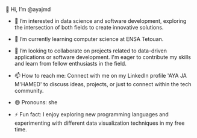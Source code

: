 👋 Hi, I’m @ayajmd

- 👀 I’m interested in data science and software development, exploring the intersection of both fields to create innovative solutions.
  
- 🌱 I’m currently learning computer science at ENSA Tetouan.

- 💞️ I’m looking to collaborate on projects related to data-driven applications or software development. I'm eager to contribute my skills and learn from fellow enthusiasts in the field.

- 📫 How to reach me: Connect with me on my LinkedIn profile 'AYA JA M'HAMED' to discuss ideas, projects, or just to connect within the tech community.

- 😄 Pronouns: she

- ⚡ Fun fact: I enjoy exploring new programming languages and experimenting with different data visualization techniques in my free time.
<!---
ayajmd/ayajmd is a ✨ special ✨ repository because its `README.md` (this file) appears on your GitHub profile.
You can click the Preview link to take a look at your changes.
--->
